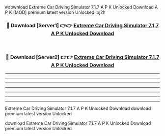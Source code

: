 #download Extreme Car Driving Simulator 7.1.7 A P K Unlocked Download A P K [MOD] premium latest version Unlocked ipj2h 



<div align="center">
<h3>🔴 Download [Server1] 👉👉 <a href="https://apkdownload-94cd0.web.app/">Extreme Car Driving Simulator 7.1.7 A P K Unlocked Download</a></h3><br>

<h3>🔴 Download [Server2] 👉👉 <a href="https://apkdownload-94cd0.web.app/">Extreme Car Driving Simulator 7.1.7 A P K Unlocked Download</a></h3>
</div>





----------------------------------------------------------

----------------------------------------------------------

----------------------------------------------------------

----------------------------------------------------------

----------------------------------------------------------

----------------------------------------------------------

----------------------------------------------------------

Extreme Car Driving Simulator 7.1.7 A P K Unlocked Download download premium latest version Unlocked

download Extreme Car Driving Simulator 7.1.7 A P K Unlocked Download premium latest version Unlocked
